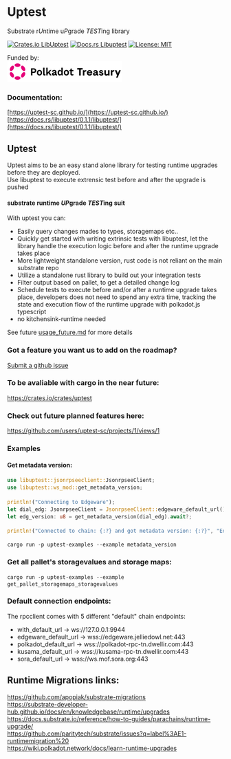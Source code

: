 # Uptest     

Substrate r*U*ntime u*P*grade *TEST*ing library

[![Crates.io LibUptest](https://img.shields.io/crates/v/libuptest.svg)](https://crates.io/crates/libuptest)
[![Docs.rs Libuptest](https://img.shields.io/docsrs/libuptest/0.1.1)](https://docs.rs/libuptest)
[![License: MIT](https://img.shields.io/badge/License-MIT-yellow.svg)](https://opensource.org/licenses/MIT)   

Funded by:  
![Polkadot Treasury](polkadot-treasury-logo.svg)


### Documentation:    
[https://uptest-sc.github.io/](https://uptest-sc.github.io/)   
[https://docs.rs/libuptest/0.1.1/libuptest/](https://docs.rs/libuptest/0.1.1/libuptest/)   



## Uptest 

Uptest aims to be an easy stand alone library for testing runtime upgrades before they are deployed.  
Use libuptest to execute extrensic test before and after the upgrade is pushed

#### substrate runtime *UP*grade *TEST*ing suit

With uptest you can: 
*  Easily query changes mades to types, storagemaps etc..  
*  Quickly get started with writing extrinsic tests with libuptest, let the library handle the execution logic before and after the runtime upgrade takes place   
*  More lightweight standalone version, rust code is not reliant on the main substrate repo   
*  Utilize a standalone rust library to build out your integration tests
*  Filter output based on pallet, to get a detailed change log    
*  Schedule tests to execute before and/or after a runtime upgrade takes place, developers does not need to spend any extra time, tracking the state and execution flow of the runtime upgrade with polkadot.js typescript  
*  no kitchensink-runtime needed  

See future [usage_future.md](usage_future.md) for more details



### Got a feature you want us to add on the roadmap?   
[Submit a github issue](https://github.com/uptest-sc/uptest/issues/new)


### To be avaliable with cargo in the near future:  
https://crates.io/crates/uptest

### Check out future planned features here:   
https://github.com/users/uptest-sc/projects/1/views/1   


### Examples   

#### Get metadata version:   
```rust
use libuptest::jsonrpseeclient::JsonrpseeClient;
use libuptest::ws_mod::get_metadata_version;

println!("Connecting to Edgeware");
let dial_edg: JsonrpseeClient = JsonrpseeClient::edgeware_default_url().unwrap();//.unwrap();//.unwrap();
let edg_version: u8 = get_metadata_version(dial_edg).await?;
   
println!("Connected to chain: {:?} and got metadata version: {:?}", "Edgeware", edg_version);
```
`cargo run -p uptest-examples --example metadata_version`   


### Get all pallet's storagevalues and storage maps:   
```shell
cargo run -p uptest-examples --example get_pallet_storagemaps_storagevalues
```

### Default connection endpoints:    
The rpcclient comes with 5 different "default" chain endpoints:     
*  with_default_url -> ws://127.0.0.1:9944   
*  edgeware_default_url -> wss://edgeware.jelliedowl.net:443    
*  polkadot_default_url -> wss://polkadot-rpc-tn.dwellir.com:443   
*  kusama_default_url -> wss://kusama-rpc-tn.dwellir.com:443   
*  sora_default_url -> wss://ws.mof.sora.org:443   



## Runtime Migrations links:   
https://github.com/apopiak/substrate-migrations   
https://substrate-developer-hub.github.io/docs/en/knowledgebase/runtime/upgrades   
https://docs.substrate.io/reference/how-to-guides/parachains/runtime-upgrade/   
https://github.com/paritytech/substrate/issues?q=label%3AE1-runtimemigration%20     
https://wiki.polkadot.network/docs/learn-runtime-upgrades   
